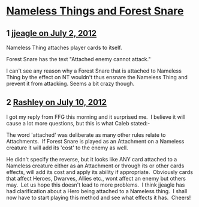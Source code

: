 # [Nameless Things and Forest Snare](https://community.fantasyflightgames.com/topic/66897-nameless-things-and-forest-snare/)

## 1 [jjeagle on July 2, 2012](https://community.fantasyflightgames.com/topic/66897-nameless-things-and-forest-snare/?do=findComment&comment=652744)

Nameless Thing attaches player cards to itself.

Forest Snare has the text "Attached enemy cannot attack."

I can't see any reason why a Forest Snare that is attached to Nameless Thing by the effect on NT wouldn't thus ensnare the Nameless Thing and prevent it from attacking. Seems a bit crazy though.

## 2 [Rashley on July 10, 2012](https://community.fantasyflightgames.com/topic/66897-nameless-things-and-forest-snare/?do=findComment&comment=656088)

I got my reply from FFG this morning and it surprised me.  I believe it will cause a lot more questions, but this is what Caleb stated:-

The word 'attached' was deliberate as many other rules relate to Attachments.  If Forest Snare is played as an Attachment on a Nameless creature it will add its 'cost' to the enemy as well.

He didn't specify the reverse, but it looks like ANY card attached to a Nameless creature either as an Attachment or through its or other cards effects, will add its cost and apply its ability if appropriate.  Obviously cards that affect Heroes, Dwarves, Allies etc., wont affect an enemy but others may.  Let us hope this doesn't lead to more problems.  I think jjeagle has had clarification about a Hero being attached to a Nameless thing.  I shall now have to start playing this method and see what effects it has.  Cheers!

